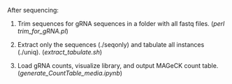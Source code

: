 After sequencing:
  1. Trim sequences for gRNA sequences in a folder with all fastq files. (*perl trim_for_gRNA.pl*)
  
  2. Extract only the sequences (./seqonly) and tabulate all instances (./uniq). (*extract_tabulate.sh*)

  3. Load gRNA counts, visualize library, and output MAGeCK count table. (*generate_CountTable_media.ipynb*)
